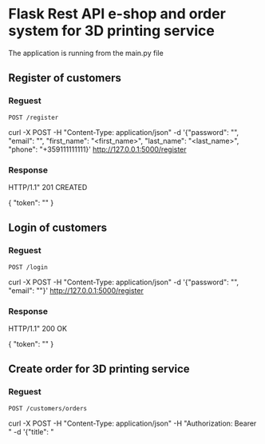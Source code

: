 # Flask Rest API e-shop and order system for 3D printing service

The application is running from the main.py file

## Register of customers

### Reguest

`POST /register`

  curl -X POST -H "Content-Type: application/json" -d '{"password": "<password>", "email": "<email>", "first_name": "<first_name>", "last_name": "<last_name>", "phone": "+359111111111}' http://127.0.0.1:5000/register
  
### Response
  
  HTTP/1.1" 201 CREATED
  
  {
    "token": "<token>"
  }

## Login of customers

### Reguest

`POST /login`

  curl -X POST -H "Content-Type: application/json" -d '{"password": "<password>", "email": "<email>"}' http://127.0.0.1:5000/register
 
### Response
  
  HTTP/1.1" 200 OK
  
  {
    "token": "<token>"
  }
  
## Create order for 3D printing service
  
### Reguest
  
`POST /customers/orders`
  
  curl -X POST -H "Content-Type: application/json" -H "Authorization: Bearer <token>" -d '{"title": "<title>", "description": "<description>", "stl": <stl_file_in_base64>, "address": "<address>"}' http://127.0.0.1:5000/customers/orders
  
  ! (color optional) !
  
### Response
  
  HTTP/1.1" 201 CREATED
  
  {
    "color": null,
    "pk": 9,
    "address": "<address>",
    "description": "<description>",
    "title": "buton",
    "stl_url": "<url_in_aws_s3_bucket>",
    "create_on": "2022-01-03T11:16:51.478377",
    "customer_pk": 7
 }
  
  
 ## List all orders for 3D printing service
 
 ### Reguest
  
`GET /customers/orders`
  
  curl -H "Authorization: Bearer <token>" http://127.0.0.1:5000/customers/orders
  
  
### Response
  
  HTTP/1.1" 200 OK
  
  {
    "color": null,
    "pk": 9,
    "address": "<address>",
    "description": "<description>",
    "title": "buton",
    "stl_url": "<url_in_aws_s3_bucket>",
    "create_on": "2022-01-03T11:16:51.478377",
    "customer_pk": 7
 }
  

## Update info about order (on update you can't make change of the stl file, you must make new order for new file!)
  
### Reguest
  
  `PUT /customers/orders/<int:pk_>`
  
    curl -X PUT "Content-Type: application/json" -H "Authorization: Bearer <token>" -d '{"title": "<title>", "description": "<description>", "stl_url": "<stl_url_in_s3_bucket>", "address": "<address>"}' http://127.0.0.1:5000/customers/orders/<int:pk_>
  
### Response
  
  HTTP/1.1" 200 OK
  
  {
    "color": null,
    "pk": 9,
    "address": "<address>",
    "description": "<description>",
    "title": "buton",
    "stl_url": "<url_in_aws_s3_bucket>",
    "create_on": "2022-01-03T11:16:51.478377",
    "customer_pk": 7
 }
  
  
## Delete order
  
### Request
  
  'DELETE /customers/orders/<int:pk_>`
  
  curl -X DELETE -H "Authorization: Bearer <admin_token>" http://127.0.0.1:5000/customers/orders/<int:pk_>
  
### Response
    
  HTTP/1.1" 204 NO CONTENT
  
## Create admin 
  
### Request
    
 `POST /admins/create-admin`

  curl -X POST -H "Content-Type: application/json" -H "Authorization: Bearer <admin_token>" -d '{"password": "<password>", "email": "<email>", "first_name": "<first_name>", "last_name": "<last_name>", "phone": "+359111111111}' http://127.0.0.1:5000/admins/create-admin
  
### Response
  
  HTTP/1.1" 201 CREATED
  
  {
    "token": "<token>"
  }
  
## Login of admins

### Reguest

`POST /admins/login`

  curl -X POST -H "Content-Type: application/json" -d '{"password": "<password>", "email": "<email>"}' http://127.0.0.1:5000/admins/login
 
### Response
  
  HTTP/1.1" 200 OK
  
  {
    "token": "<token>"
  }
  
  
## Create worker
  
### Request
    
 `POST /workers/create-workers`

  curl -X POST -H "Content-Type: application/json" -H "Authorization: Bearer <admin_token>" -d '{"password": "<password>", "email": "<email>", "first_name": "<first_name>", "last_name": "<last_name>", "phone": "+359111111111}' http://127.0.0.1:5000/workers/create-workers
  
### Response
  
  HTTP/1.1" 201 CREATED
  
  {
    "token": "<token>"
  }
  
## Login of workers

### Reguest

`POST /workers/login`

  curl -X POST -H "Content-Type: application/json" -d '{"password": "<password>", "email": "<email>"}' http://127.0.0.1:5000/workers/login
 
### Response
  
  HTTP/1.1" 200 OK
  
  {
    "token": "<token>"
  }
  
 ## Creating offers from workers
  
 ### Reguest

`POST /workers/offers`
  
  curl -X POST -H "Content-Type: application/json" -H "Authorization: Bearer <worker_token>" -d '{
    "title": "towa e ofertata za izrabotka na buton",
    "amount": 20,
    "order_pk": 5
 }' http://127.0.0.1:5000/workers/offers
  
 ### Response
  
  HTTP/1.1" 201 CREATED
  
  {
    "pk": 2,
    "title": "towa e ofertata za izrabotka na buton",
    "status": "pending",
    "amount": 20.0,
    "order_pk": 5
  }
  

 ## List all offers (for customer you see offers for your orders, if you are admin or worker - you receive response for all offers)
 
 ### Reguest
  
`GET /workers/offers`
  
  curl -H "Authorization: Bearer <token>" http://127.0.0.1:5000/workers/offers
  
  
### Response
  
  HTTP/1.1" 200 OK
  
  {
        "pk": 5,
        "title": "towa e ofertata za izrabotka na buton",
        "status": "pending",
        "amount": 20.0,
        "order_pk": 16
   }
  
  
## Delete offer 
  
### Request
  
  'DELETE /workers/offers/<int:pk_>`
  
  curl -X DELETE -H "Authorization: Bearer <admin_token>" http://127.0.0.1:5000/workers/offers/<int:pk_>
  
### Response
    
  HTTP/1.1" 204 NO CONTENT
  
## Update info about offer
  
### Reguest
  
  `PUT /workers/offers/<int:pk_>`
  
    curl -X PUT "Content-Type: application/json" -H "Authorization: Bearer <token>" -d '{
    "title": "towa e novata oferta za izrabotka na buton",
    "amount": 30,
    "order_pk": 5
     }' http://127.0.0.1:5000/workers/offers/<int:pk_>
  
### Response
  
  HTTP/1.1" 200 OK
  
  {
    "pk": 1,
    "title": "towa e novata oferta za izrabotka na buton",
    "status": "pending",
    "amount": 30.0,
    "order_pk": 5
  }

## Accept offer 
 
### Reguest
  
`GET /customers/offers/<int:pk_>/accept`
  
  curl -H "Authorization: Bearer <token>" http://127.0.0.1:5000/customers/offers/<int:pk_>/accept
  
  
### Response
  
  HTTP/1.1" 200 OK
  
  {
    "pk": 5,
    "title": "towa e ofertata za izrabotka na buton",
    "status": "accepted",
    "amount": 20.0,
    "order_pk": 16
  }
  
## Refuse offer 
 
### Reguest
  
`GET /customers/offers/<int:pk_>/refuse`
  
  curl -H "Authorization: Bearer <token>" http://127.0.0.1:5000/customers/offers/<int:pk_>/refuse
  
  
### Response
  
  HTTP/1.1" 200 OK
  
  {
    "pk": 4,
    "title": "towa e ofertata za izrabotka na buton",
    "status": "rejected",
    "amount": 20.0,
    "order_pk": 15
  }
  
## List all products
 
### Reguest
  
`GET /workers/products`
  
  curl -H "Authorization: Bearer <token>" http://127.0.0.1:5000/workers/products
  
  
### Response
  
  HTTP/1.1" 200 OK
  
  {
        "pk": 1,
        "photo_url": "https://damyans-bucket.s3.eu-central-1.amazonaws.com/6ccbee4a-6212-4d34-bcf7-e19786e5ac0b.jpg",
        "description": "Some description",
        "title": "Some nice product",
        "create_on": "2022-01-01T18:50:51.318235",
        "amount": 30.0
   }
  
  ! ! ! LIST OF ALL PRODUCTS ! ! !
  
## Creating products
  
### Reguest

`POST /workers/products`
  
  curl -X POST -H "Content-Type: application/json" -H "Authorization: Bearer <worker_token>" -d '{
    "amount": 30,
    "photo_extension": "jpg",
    "photo":<base64photo>
    "title": "Some nice product",
    "description": "Some description"
  }
  ' http://127.0.0.1:5000/workers/offers
  
### Response
  
  HTTP/1.1" 201 CREATED
  
  {
    "pk": 11,
    "photo_url": "https://damyans-bucket.s3.eu-central-1.amazonaws.com/e62ef383-a234-49b6-9c80-fbfed6d5174a.jpg",
    "description": "Some description",
    "title": "Some nice product",
    "create_on": "2022-01-03T21:03:50.863564",
    "amount": 30.0
  }
  
## Delete product
  
### Request
  
  'DELETE /workers/products/<int:pk_>`
  
  curl -X DELETE -H "Authorization: Bearer <admin_token>" http://127.0.0.1:5000/workers/products/<int:pk_>
  
### Response
    
  HTTP/1.1" 204 NO CONTENT


## Update info about product (the photo will be not changed!)
  
### Reguest
  
  `PUT /workers/products/<int:pk_>`
  
    curl -X PUT "Content-Type: application/json" -H "Authorization: Bearer <token>" -d '{
    "amount": 30,
    "photo_url": "https://damyans-bucket.s3.eu-central-1.amazonaws.com/239a7e60-9f48-47e3-8a94-e5b87bc96b04.jpg",
    "title": "Some nice product",
    "description": "Some description"
    }' http://127.0.0.1:5000/workers/products/<int:pk_>
  
### Response
  
  HTTP/1.1" 200 OK
  
  {
    "create_on": "2022-01-01T18:50:53.080319",
    "description": "Some description",
    "amount": 30.0,
    "title": "Some nice product",
    "pk": 2,
    "photo_url": "https://damyans-bucket.s3.eu-central-1.amazonaws.com/239a7e60-9f48-47e3-8a94-e5b87bc96b04.jpg"
  }

## Creating cart or adding products to existing cart
  
### Reguest

`POST /workers/products/<int:pk_>/add-to-cart`
  
  curl -X POST -H "Content-Type: application/json" -H "Authorization: Bearer <worker_token>" -d '{
    "quantity": 5
  }'
  http://127.0.0.1:5000/workers/products/<int:pk_>/add-to-cart
  
### Response
  
  HTTP/1.1" 201 CREATED
  
  {
    "quantity": 5,
    "pk": 2,
    "status": "open",
    "product_pk": 3,
    "customer_pk": 10
  }

## Update quantity of product
  
### Reguest
  
  `PUT /workers/products/<int:pk_>/add-to-cart`
  
    curl -X PUT "Content-Type: application/json" -H "Authorization: Bearer <token>" -d '{
    "quantity": 6
    }'' http://127.0.0.1:5000/workers/products/<int:pk_>/add-to-cart
  
### Response
  
  HTTP/1.1" 200 OK
  
  {
    "quantity": 6,
    "pk": 2,
    "status": "open",
    "product_pk": 3,
    "customer_pk": 10
  }

## Close cart
  
### Reguest
  
  `PUT /customers/cart`
  
    curl -X PUT "Content-Type: application/json" -H "Authorization: Bearer <token>" -d '{
    "address": "ulishta Dvadeset i chetwyrta Nomer 9"}'
   
  http://127.0.0.1:5000//customers/cart
  
### Response
  
  HTTP/1.1" 200 OK
  
  {
        "quantity": 6,
        "pk": 2,
        "status": "closed",
        "product_pk": 3,
        "shipped": "no",
        "address": "ulishta Dvadeset i chetwyrta Nomer 9",
        "customer_pk": 10
  }

 ## List the cart with the products inside for the specific customer
 
 ### Reguest
  
`GET /customers/cart`
  
  curl -H "Authorization: Bearer <token>" http://127.0.0.1:5000/customers/cart
  
  
### Response
  
  HTTP/1.1" 200 OK
  
  {
        "quantity": 5,
        "pk": 4,
        "status": "open",
        "product_pk": 4,
        "shipped": "no",
        "address": null,
        "customer_pk": 12
  }

## List all carts for workers
 
### Reguest
  
`GET /access/cart`
  
  curl -H "Authorization: Bearer <token>" http://127.0.0.1:5000/access/cart
  
  
### Response
  
  HTTP/1.1" 200 OK
  
   {
        "quantity": 5,
        "pk": 1,
        "status": "closed",
        "product_pk": 3,
        "shipped": "yes",
        "address": "ulishta Dvadeset i chetwyrta Nomer 9",
        "customer_pk": 1
   }

## Change status of cart to shipped
 
### Reguest
  
`GET /access/cart/<int:pk_>`
  
  curl -H "Authorization: Bearer <token>" http://127.0.0.1:5000/access/cart/<int:pk_>
  
  
### Response
  
  HTTP/1.1" 200 OK
  
   {
    "quantity": 6,
    "pk": 2,
    "status": "closed",
    "product_pk": 3,
    "shipped": "yes",
    "address": "ulishta Dvadeset i chetwyrta Nomer 9",
    "customer_pk": 10
   }


  


  
  
  
  
  
  
  
  
